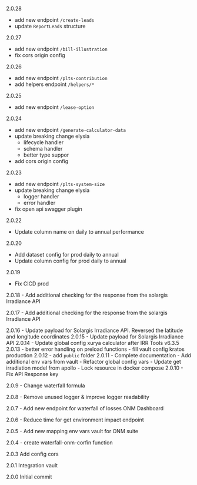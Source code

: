 2.0.28
- add new endpoint `/create-leads`
- update `ReportLeads` structure

2.0.27
- add new endpoint `/bill-illustration`
- fix cors origin config

2.0.26
- add new endpoint `/plts-contribution`
- add helpers endpoint `/helpers/*`

2.0.25
- add new endpoint `/lease-option`

2.0.24
- add new endpoint `/generate-calculator-data`
- update breaking change elysia
  - lifecycle handler
  - schema handler
  - better type suppor
- add cors origin config

2.0.23
- add new endpoint `/plts-system-size`
- update breaking change elysia
  - logger handler
  - error handler
- fix open api swagger plugin

2.0.22
- Update column name on daily to annual performance

2.0.20
- Add dataset config for prod daily to annual
- Update column config for prod daily to annual

2.0.19
- Fix CICD prod

2.0.18
    - Add additional checking for the response from the solargis Irradiance API

2.0.17
    - Add additional checking for the response from the solargis Irradiance API

2.0.16
    - Update payload for Solargis Irradiance API. Reversed the latitude and longitude coordinates
2.0.15
    - Update payload for Solargis Irradiance API
2.0.14
    - Update global config xurya calculator after IRR Tools v6.3.5
2.0.13
    - better error handling on preload functions
    - fill vault config kratos production
2.0.12
    - add `public` folder
2.0.11
    - Complete documentation
    - Add additional env vars from vault
    - Refactor global config vars
    - Update get irradiation model from apollo
    - Lock resource in docker compose
2.0.10
    - Fix API Response key

2.0.9
    - Change waterfall formula

2.0.8
    - Remove unused logger & improve logger readability

2.0.7
    - Add new endpoint for waterfall of losses ONM Dashboard

2.0.6
    - Reduce time for get environment impact endpoint

2.0.5
    - Add new mapping env vars vault for ONM suite

2.0.4
    -   create waterfall-onm-corfin function

2.0.3
Add config cors

2.0.1
Integration vault

2.0.0
Initial commit
